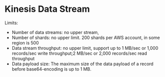 # Kinesis Data Stream

Limits:

- Number of data streams: no upper stream,
- Number of shards: no upper limit. 200 shards per AWS account, in some region is 500
- Data stream throughput: no upper limit, support up to 1 MB/sec or 1,000 records/sec write throughput;2 MB/sec or 2,000 records/sec read throughput
- Data payload size: The maximum size of the data payload of a record before base64-encoding is up to 1 MB.
